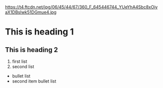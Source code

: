 https://t4.ftcdn.net/jpg/06/45/44/67/360_F_645446744_YUeYhA4Sbc8xOiyaX1DBslwk51DGmue4.jpg



# This is heading 1
## This is heading 2
1) first list
2) second list
+ bullet list
+ second item bullet list


